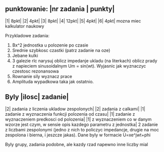 punktowanie:
|nr zadania | punkty|
--------------------
|1| 8pkt|
|2| 4pkt|
|3| 8pkt|
|4| 12pkt|
|5| 4pkt|
|6| 4pkt|
mozna miec kalkulator naukowy

Przykladowe zadania:
1. Bx^2 jednostka u polozenie po czasie
2. Srednie szybkosc czastki (patrz zadanie na oze)
3. Jebane kulki
4. 3 galezie rlc narysuj oblicz impedanje ukladu (na literkach) oblicz prady z napieciem sinusoidalnym Um = sin(wt). Wyjasnic jak wyznaczyc czestosc rezonansowa
5. Rownanie sily wyznacz prace
6. Amplituda wypadkowa taka jak ostatnio.

Byly
|ilosc| zadanie|
---------------
|2| zadania z liczenia ukladow zespolonych|
|2| zadania z calkami|
|1| zadanie z wyznaczenia funkcji polozenia od czasu|
|1| zadanie z wyznaczeniem predkosci od polozenia|
|1| z wyznaczeniem co w danym wzorze jest czym, w sensie opis kazdego parametru z jednostka|
2 zadanie z liczbami zespolonymi  (jedno z nich to policzyc impedancje, drugie na moc zespolona i bierna, i jeszcze jakas). Dane byly w formacie U=xe^jwt+phi

Byly grupy, zadania podobne, ale kazdy rzad napewno inne liczby mial

